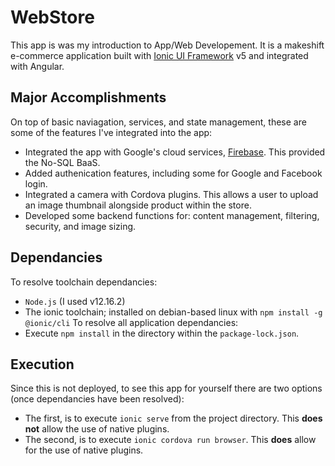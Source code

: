 # WebStore
This app is was my introduction to App/Web Developement. It is a makeshift e-commerce application built with [Ionic UI Framework](https://ionicframework.com) v5 and integrated with Angular.

## Major Accomplishments
On top of basic naviagation, services, and state management, these are some of the features I've integrated into the app:
 * Integrated the app with Google's cloud services, [Firebase](https://firebase.google.com). This provided the No-SQL BaaS.
 * Added authenication features, including some for Google and Facebook login.
 * Integrated a camera with Cordova plugins. This allows a user to upload an image thumbnail alongside product within the store.
 * Developed some backend functions for: content management, filtering, security, and image sizing.

## Dependancies
To resolve toolchain dependancies:
 * `Node.js` (I used v12.16.2)
 * The ionic toolchain; installed on debian-based linux with `npm install -g @ionic/cli`
To resolve all application dependancies:
 * Execute `npm install` in the directory within the `package-lock.json`.
 
 ## Execution
 Since this is not deployed, to see this app for yourself there are two options (once dependancies have been resolved):
  * The first, is to execute `ionic serve` from the project directory. This __does not__ allow the use of native plugins.
  * The second, is to execute `ionic cordova run browser`. This __does__ allow for the use of native plugins. 
 
